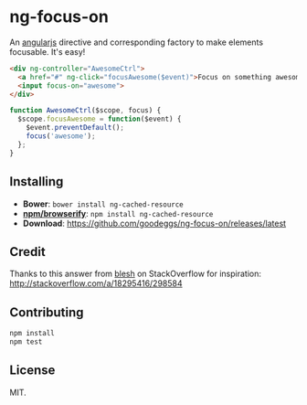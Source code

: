 # ng-focus-on

An [angularjs](http://angularjs.org/) directive and corresponding factory to make elements focusable. It's easy!

```html
<div ng-controller="AwesomeCtrl">
  <a href="#" ng-click="focusAwesome($event)">Focus on something awesome</a>
  <input focus-on="awesome">
</div>
```

```javascript
function AwesomeCtrl($scope, focus) {
  $scope.focusAwesome = function($event) {
    $event.preventDefault();
    focus('awesome');
  };
}
```

## Installing

- **Bower**: `bower install ng-cached-resource`
- **[npm/browserify](http://browserify.org/)**: `npm install ng-cached-resource`
- **Download**: https://github.com/goodeggs/ng-focus-on/releases/latest

## Credit

Thanks to this answer from [blesh](http://stackoverflow.com/users/135786/blesh) on StackOverflow for inspiration: http://stackoverflow.com/a/18295416/298584

## Contributing

```bash
npm install
npm test
```

## License

MIT.

